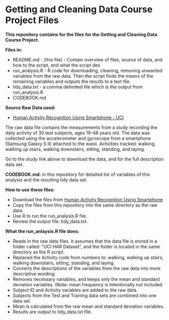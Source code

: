 Getting and Cleaning Data Course Project Files
=====

**This repository contains for the files for the Getting and Cleaning Data Course Project.**

**Files in:**
* README.md  - (this file) - Contain overview of files, source of data, and how to the script, and what the script des
* run_analysis.R - R code for downloading, cleaning, removing unwanted variables from the raw data. Then the script finds the means of the remaining variables and outputs the results to a text file.
* tidy_data.txt - a comma delimited file which is the output from run_analysis.R
* CODEBOOK.md

**Source Raw Data used:**
* [Human Activity Recognition Using Smartphone - UCI](http://archive.ics.uci.edu/ml/datasets/Human+Activity+Recognition+Using+Smartphones)

The raw data file contains the measurements from a study recording the daily activity of 30 test subjects, ages 19-48 years old. The data was collected using the accelerometer and gyroscope from a smartphone (Samsung Galaxy S II) attached to the waist. Activities tracked: walking, walking up stairs, walking downstairs, sitting, standing, and laying.

Go to the study link above to download the data, and for the full description data set.

**CODEBOOK.md:**
in this repository for detailed list of variables of this analysis and the resulting tidy data set.

**How to use these files:**
* Download the files from [Human Activity Recognition Using Smartphone](http://archive.ics.uci.edu/ml/datasets/Human+Activity+Recognition+Using+Smartphones)
* Copy the files from this repository into the same directory as the raw data.
* Use R to run the run_analysis.R file.
* Review the output file: tidy_data.txt.

**What the run_anlaysis.R file does:**
* Reads in the raw data files. It assumes that the data file is stored in a folder called:
"UCI HAR Dataset", and the folder is located in the same directory as the R script.
* Replaced the Activity code from numbers to: walking, walking up stairs, walking downstairs, sitting, standing, and laying.
* Converts the descriptions of the variables from the raw data into more descriptive wording.
* Removes necessary variables, and keeps only the mean and standard deviation variables. (Note: mean frequency is intentionally not included.
* Subject ID and Activity variables are added to the raw data.
* Subjects from the Test and Training data sets are combined into one data set.
* Mean is calculated from the raw mean and standard deviation variables.
* Results are output to tidy_data.txt file.